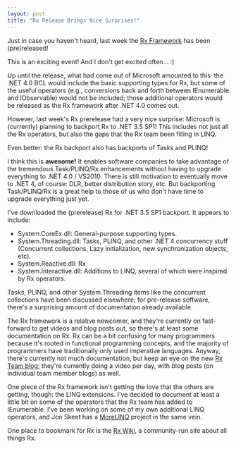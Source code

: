```yaml
---
layout: post
title: "Rx Release Brings Nice Surprises!"
---
```

Just in case you haven't heard, last week the [Rx Framework](http://msdn.microsoft.com/en-us/devlabs/ee794896.aspx) has been (pre)released!

This is an exciting event! And I don't get excited often... :)

Up until the release, what had come out of Microsoft amounted to this: the .NET 4.0 BCL would include the basic supporting types for Rx, but some of the useful operators (e.g., conversions back and forth between IEnumerable and IObservable) would not be included; those additional operators would be released as the Rx framework after .NET 4.0 comes out.

However, last week's Rx prerelease had a very nice surprise: Microsoft is (currently) planning to backport Rx to .NET 3.5 SP1! This includes not just all the Rx operators, but also the gaps that the Rx team been filling in LINQ.

Even better: the Rx backport also has backports of Tasks and PLINQ!

I think this is **awesome!** It enables software companies to take advantage of the tremendous Task/PLINQ/Rx enhancements without having to upgrade everything to .NET 4.0 / VS2010. There is still motivation to eventually move to .NET 4, of course: DLR, better distribution story, etc. But backporting Task/PLINQ/Rx is a great help to those of us who don't have time to upgrade everything just yet.

I've downloaded the (prerelease) Rx for .NET 3.5 SP1 backport. It appears to include:

- System.CoreEx.dll: General-purpose supporting types.
- System.Threading.dll: Tasks, PLINQ, and other .NET 4 concurrency stuff (Concurrent collections, Lazy initialization, new synchronization objects, etc).
- System.Reactive.dll: Rx
- System.Interactive.dll: Additions to LINQ, several of which were inspired by Rx operators.

Tasks, PLINQ, and other System.Threading items like the concurrent collections have been discussed elsewhere; for pre-release software, there's a surprising amount of documentation already available.

The Rx framework is a relative newcomer, and they're currently on fast-forward to get videos and blog posts out, so there's at least some documentation on Rx. Rx can be a bit confusing for many programmers because it's rooted in functional programming concepts, and the majority of programmers have traditionally only used imperative languages. Anyway, there's currently not much documentation, but keep an eye on the new [Rx Team blog](https://docs.microsoft.com/en-us/archive/blogs/rxteam/); they're currently doing a video per day, with blog posts (on individual team member blogs) as well.

One piece of the Rx framework isn't getting the love that the others are getting, though: the LINQ extensions. I've decided to document at least a little bit on some of the operators that the Rx team has added to IEnumerable. I've been working on some of my own additional LINQ operators, and Jon Skeet has a [MoreLINQ](http://code.google.com/p/morelinq/) project in the same vein.

One place to bookmark for Rx is the [Rx Wiki](http://rxwiki.wikidot.com/), a community-run site about all things Rx.

